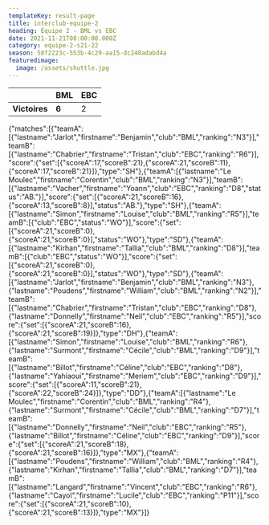 ```yaml
---
templateKey: result-page
title: interclub-equipe-2
heading: Équipe 2 - BML vs EBC
date: 2021-11-21T08:00:00.000Z
category: equipe-2-s21-22
season: 58f2223c-553b-4c29-aa15-dc248adabd4a
featuredimage:
  image: /assets/shuttle.jpg
---
```

|               | BML   | EBC |
| ------------- | ----- | --- |
| **Victoires** | **6** | 2   |

<scoreboard>{"matches":[{"teamA":[{"lastname":"Jarlot","firstname":"Benjamin","club":"BML","ranking":"N3"}],"teamB":[{"lastname":"Chabrier","firstname":"Tristan","club":"EBC","ranking":"R6"}],"score":{"set":[{"scoreA":17,"scoreB":21},{"scoreA":21,"scoreB":11},{"scoreA":17,"scoreB":21}]},"type":"SH"},{"teamA":[{"lastname":"Le Moulec","firstname":"Corentin","club":"BML","ranking":"N3"}],"teamB":[{"lastname":"Vacher","firstname":"Yoann","club":"EBC","ranking":"D8","status":"AB."}],"score":{"set":[{"scoreA":21,"scoreB":16},{"scoreA":13,"scoreB":8}],"status":"AB."},"type":"SH"},{"teamA":[{"lastname":"Simon","firstname":"Louise","club":"BML","ranking":"R5"}],"teamB":[{"club":"EBC","status":"WO"}],"score":{"set":[{"scoreA":21,"scoreB":0},{"scoreA":21,"scoreB":0}],"status":"WO"},"type":"SD"},{"teamA":[{"lastname":"Kirhan","firstname":"Tallia","club":"BML","ranking":"D8"}],"teamB":[{"club":"EBC","status":"WO"}],"score":{"set":[{"scoreA":21,"scoreB":0},{"scoreA":21,"scoreB":0}],"status":"WO"},"type":"SD"},{"teamA":[{"lastname":"Jarlot","firstname":"Benjamin","club":"BML","ranking":"N3"},{"lastname":"Poudens","firstname":"William","club":"BML","ranking":"N2"}],"teamB":[{"lastname":"Chabrier","firstname":"Tristan","club":"EBC","ranking":"D8"},{"lastname":"Donnelly","firstname":"Neil","club":"EBC","ranking":"R5"}],"score":{"set":[{"scoreA":21,"scoreB":16},{"scoreA":21,"scoreB":19}]},"type":"DH"},{"teamA":[{"lastname":"Simon","firstname":"Louise","club":"BML","ranking":"R6"},{"lastname":"Surmont","firstname":"Cécile","club":"BML","ranking":"D9"}],"teamB":[{"lastname":"Billot","firstname":"Céline","club":"EBC","ranking":"D8"},{"lastname":"Yahiaoui","firstname":"Meriem","club":"EBC","ranking":"D9"}],"score":{"set":[{"scoreA":11,"scoreB":21},{"scoreA":22,"scoreB":24}]},"type":"DD"},{"teamA":[{"lastname":"Le Moulec","firstname":"Corentin","club":"BML","ranking":"R4"},{"lastname":"Surmont","firstname":"Cécile","club":"BML","ranking":"D7"}],"teamB":[{"lastname":"Donnelly","firstname":"Neil","club":"EBC","ranking":"R5"},{"lastname":"Billot","firstname":"Céline","club":"EBC","ranking":"D9"}],"score":{"set":[{"scoreA":21,"scoreB":18},{"scoreA":21,"scoreB":16}]},"type":"MX"},{"teamA":[{"lastname":"Poudens","firstname":"William","club":"BML","ranking":"R4"},{"lastname":"Kirhan","firstname":"Tallia","club":"BML","ranking":"D7"}],"teamB":[{"lastname":"Langard","firstname":"Vincent","club":"EBC","ranking":"R6"},{"lastname":"Cayol","firstname":"Lucile","club":"EBC","ranking":"P11"}],"score":{"set":[{"scoreA":21,"scoreB":10},{"scoreA":21,"scoreB":13}]},"type":"MX"}]}</scoreboard>